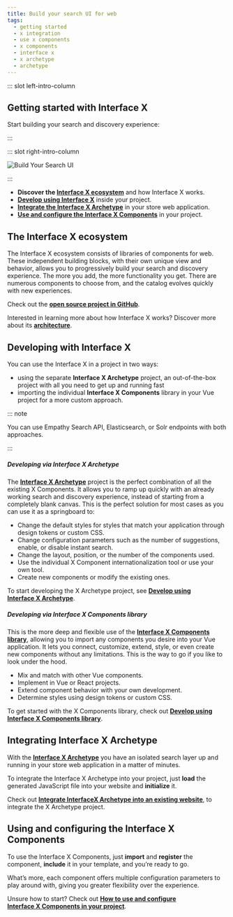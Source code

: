 ```yaml
---
title: Build your search UI for web
tags:
  - getting started
  - x integration
  - use x components
  - x components
  - interface x
  - x archetype
  - archetype
---
```


::: slot left-intro-column

## Getting started with Interface X

Start building your search and discovery experience:

:::

::: slot right-intro-column

<img :src="$withBase('/assets/media/build-search-ui.svg')" alt="Build Your Search UI">

:::

- **Discover the [Interface X ecosystem](#the-interface-x-ecosystem)** and how Interface&nbsp;X
  works.
- **[Develop using Interface X](#developing-with-interface-x)** inside your project.
- **[Integrate the Interface X Archetype](#integrating-interface-x-archetype)** in your store web
  application.
- **[Use and configure the Interface X Components](#using-and-configuring-the-interface-x-components)**
  in your project.

<!-- 3. Style your UI. 4. Translate your search experience-->
<!-- HIDE VIDEO UNTIL CONTENT BOX FIXED <VideoContent title="Want to learn more?" :links="[{title:'How-to guide',link:'/develop-empathy-platform/build-search-ui/web-x-components-integration-guide'},{title:'Architecture',link:'/develop-empathy-platform/build-search-ui/x-architecture/'},{title:'UI reference',link:'/develop-empathy-platform/ui-reference/'}]"></VideoContent>-->

## The Interface X ecosystem

The Interface&nbsp;X ecosystem consists of libraries of components for web. These independent
building blocks, with their own unique view and behavior, allows you to progressively build your
search and discovery experience. The more you add, the more functionality you get. There are
numerous components to choose from, and the catalog evolves quickly with new experiences.

Check out the **[open source project in GitHub](https://github.com/empathyco/x)**.

Interested in learning more about how Interface&nbsp;X works? Discover more about its
**[architecture](web-x-architecture.md)**.

## Developing with Interface X

You can use the Interface&nbsp;X in a project in two ways:

- using the separate **Interface&nbsp;X&nbsp;Archetype** project, an out-of-the-box project with all
  you need to get up and running fast
- importing the individual **Interface&nbsp;X&nbsp;Components** library in your Vue project for a
  more custom approach.

::: note

You can use Empathy Search API, Elasticsearch, or Solr endpoints with both approaches.

:::

##### Developing via Interface X Archetype

The **[Interface&nbsp;X&nbsp;Archetype](https://github.com/empathyco/x-archetype)** project is the
perfect combination of all the existing X&nbsp;Components. It allows you to ramp up quickly with an
already working search and discovery experience, instead of starting from a completely blank canvas.
This is the perfect solution for most cases as you can use it as a springboard to:

- Change the default styles for styles that match your application through design tokens or custom
  CSS.
- Change configuration parameters such as the number of suggestions, enable, or disable instant
  search.
- Change the layout, position, or the number of the components used.
- Use the individual X&nbsp;Component internationalization tool or use your own tool.
- Create new components or modify the existing ones.

To start developing the X&nbsp;Archetype project, see
**[Develop using Interface&nbsp;X&nbsp;Archetype](web-archetype-development-guide.md)**.

##### Developing via Interface X Components library

This is the more deep and flexible use of the
**[Interface&nbsp;X&nbsp;Components library](https://github.com/empathyco/x/tree/main/packages/x-components)**,
allowing you to import any components you desire into your Vue application. It lets you connect,
customize, extend, style, or even create new components without any limitations. This is the way to
go if you like to look under the hood.

- Mix and match with other Vue components.
- Implement in Vue or React projects.
- Extend component behavior with your own development.
- Determine styles using design tokens or custom CSS.

To get started with the X&nbsp;Components library, check out
**[Develop using Interface&nbsp;X&nbsp;Components library](web-x-components-development-guide.md)**.

## Integrating Interface X Archetype

With the **[Interface&nbsp;X&nbsp;Archetype](https://github.com/empathyco/x-archetype)** you have an
isolated search layer up and running in your store web application in a matter of minutes.

To integrate the Interface&nbsp;X&nbsp;Archetype into your project, just **load** the generated
JavaScript file into your website and **initialize** it.

Check out
**[Integrate InterfaceX&nbsp;Archetype into an existing website](web-archetype-integration-guide.md)**,
to integrate the X&nbsp;Archetype project.

## Using and configuring the Interface X Components

To use the Interface&nbsp;X&nbsp;Components, just **import** and **register** the component,
**include** it in your template, and you’re ready to go.

What’s more, each component offers multiple configuration parameters to play around with, giving you
greater flexibility over the experience.

Unsure how to start? Check out
**[How to use and configure Interface&nbsp;X&nbsp;Components in your project](web-how-to-use-x-components-guide.md)**.

<!--
## Style your UI

## Translate your search experience

-->
